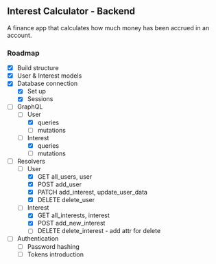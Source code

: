 ## Interest Calculator - Backend

A finance app that calculates how much money has been accrued in an account.

### Roadmap
- [x] Build structure
- [x] User & Interest models
- [x] Database connection
    - [x] Set up 
    - [x] Sessions
- [ ] GraphQL
    - [ ] User 
        - [x] queries
        - [ ] mutations
    - [ ] Interest 
        - [x] queries 
        - [ ] mutations
- [ ] Resolvers
    - [ ] User 
        - [x] GET all_users, user
        - [x] POST add_user
        - [x] PATCH add_interest, update_user_data
        - [x] DELETE delete_user
    - [ ] Interest 
        - [x] GET all_interests, interest
        - [x] POST add_new_interest
        - [ ] DELETE delete_interest - add attr for delete
- [ ] Authentication
    - [ ] Password hashing
    - [ ] Tokens introduction
